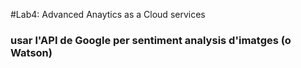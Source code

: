 #Lab4: Advanced Anaytics as a Cloud services

### usar l'API de Google per sentiment analysis d'imatges (o Watson)
